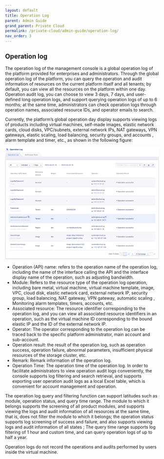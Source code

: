 ```yaml
---
layout: default
title: Operation Log
parent: Admin Guide
grand_parent: Private Cloud
permalink: /private-cloud/admin-guide/operation-log/
nav_order: 3
---
```

## Operation log
The operation log of the management console is a global operation log of the platform provided for enterprises and administrators. Through the global operation log of the platform, you can query the operation and audit information of resources on the current platform itself and all tenants; by default, you can view all the resources on the platform within one day. Operation audit log, you can choose to view 3 days, 7 days, and user-defined long operation logs, and support querying operation logs of up to 6 months; at the same time, administrators can check operation logs through operation names, associated resource IDs, and operator emails to search.

Currently, the platform’s global operation day display supports viewing logs of products including virtual machines, self-made images, elastic network cards, cloud disks, VPC/subnets, external network IPs, NAT gateways, VPN gateways, elastic scaling, load balancing, security groups, and accounts , alarm template and timer, etc., as shown in the following figure:

![1](/assets/images/admin-guide/admin-guide-9.png)

- Operation (API) name: refers to the operation name of the operation log, including the name of the interface calling the API and the interface display name of the operation, such as adjusting bandwidth.
- Module: Refers to the resource type of the operation log operation, including bare metal, virtual machine, virtual machine template, image, VPC, cloud disk, elastic network card, external network IP, security group, load balancing, NAT gateway, VPN gateway, automatic scaling , Monitoring alarm templates, timers, accounts, etc.
- Associated resource: The resource identifier corresponding to the operation log, and you can view all associated resource identifiers in an operation, such as the virtual machine ID corresponding to the bound elastic IP and the ID of the external network IP.
- Operator: The operator corresponding to the operation log can be traced back to the specific platform administrator, main account and sub-account.
- Operation result: the result of the operation log, such as operation success, operation failure, abnormal parameters, insufficient physical resources of the storage cluster, etc.
- Remark: Remark information of the operation log.
- Operation Time: The operation time of the operation log.
In order to facilitate administrators to view operation audit logs conveniently, the console supports log filtering and search retrieval, and supports exporting user operation audit logs as a local Excel table, which is convenient for account management and operation.

The operation log query and filtering function can support latitudes such as module, operation status, and query time range. The module to which it belongs supports the screening of all product modules, and supports viewing the logs and audit information of all resources at the same time, that is, does not filter the module to which it belongs; the operation status supports log screening of success and failure, and also supports viewing logs and audit information of all states ; The query time range supports log filtering of 1 hour and custom time, and can query operation logs of up to half a year.

Operation logs do not record the operations and audits performed by users inside the virtual machine.